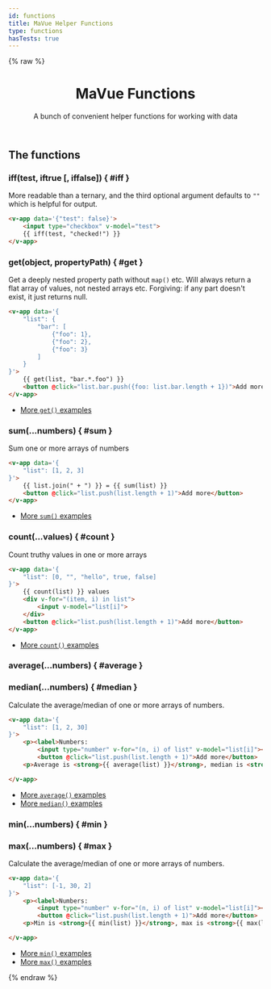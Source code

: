 ```yaml
---
id: functions
title: MaVue Helper Functions
type: functions
hasTests: true
---
```

{% raw %}
<header>

# MaVue Functions

A bunch of convenient helper functions for working with data

</header>

<main>

## The functions

### iff(test, iftrue [, iffalse]) { #iff }

More readable than a ternary, and the third optional argument defaults to `""` which is helpful for output.

```html
<v-app data='{"test": false}'>
	<input type="checkbox" v-model="test">
	{{ iff(test, "checked!") }}
</v-app>
```

### get(object, propertyPath) { #get }

Get a deeply nested property path without `map()` etc.
Will always return a flat array of values, not nested arrays etc.
Forgiving: if any part doesn't exist, it just returns null.

```html
<v-app data='{
	"list": {
		"bar": [
			{"foo": 1},
			{"foo": 2},
			{"foo": 3}
		]
	}
}'>
	{{ get(list, "bar.*.foo") }}
	<button @click="list.bar.push({foo: list.bar.length + 1})">Add more</button>
</v-app>
```

* [More `get()` examples](./tests/#get)

### sum(...numbers) { #sum }

Sum one or more arrays of numbers

```html
<v-app data='{
	"list": [1, 2, 3]
}'>
	{{ list.join(" + ") }} = {{ sum(list) }}
	<button @click="list.push(list.length + 1)">Add more</button>
</v-app>
```

* [More `sum()` examples](./tests/#sum)

### count(...values) { #count }

Count truthy values in one or more arrays

```html
<v-app data='{
	"list": [0, "", "hello", true, false]
}'>
	{{ count(list) }} values
	<div v-for="(item, i) in list">
		<input v-model="list[i]">
	</div>
	<button @click="list.push(list.length + 1)">Add more</button>
</v-app>
```

* [More `count()` examples](./tests/#count)

### average(...numbers) { #average }
### median(...numbers) { #median }

Calculate the average/median of one or more arrays of numbers.

```html
<v-app data='{
	"list": [1, 2, 30]
}'>
	<p><label>Numbers:
		<input type="number" v-for="(n, i) of list" v-model="list[i]"></label>
		<button @click="list.push(list.length + 1)">Add more</button>
	<p>Average is <strong>{{ average(list) }}</strong>, median is <strong>{{ median(list) }}</strong>

</v-app>
```

* [More `average()` examples](./tests/#average)
* [More `median()` examples](./tests/#median)

### min(...numbers) { #min }
### max(...numbers) { #max }

Calculate the average/median of one or more arrays of numbers.

```html
<v-app data='{
	"list": [-1, 30, 2]
}'>
	<p><label>Numbers:
		<input type="number" v-for="(n, i) of list" v-model="list[i]"></label>
		<button @click="list.push(list.length + 1)">Add more</button>
	<p>Min is <strong>{{ min(list) }}</strong>, max is <strong>{{ max(list) }}</strong>

</v-app>
```

* [More `min()` examples](./tests/#min)
* [More `max()` examples](./tests/#max)

</main>

{% endraw %}
